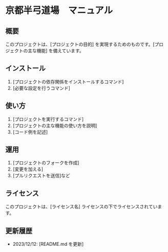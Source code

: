 # 京都半弓道場　マニュアル

## 概要

このプロジェクトは、[プロジェクトの目的] を実現するためのものです。[プロジェクトの主な機能] を備えています。

## インストール

1. [プロジェクトの依存関係をインストールするコマンド]
2. [必要な設定を行うコマンド]

## 使い方

1. [プロジェクトを実行するコマンド]
2. [プロジェクトの主な機能の使い方を説明]
3. [コード例を記述]

## 運用

1. [プロジェクトのフォークを作成]
2. [変更を加える]
3. [プルリクエストを送信]など

## ライセンス

このプロジェクトは、[ライセンス名] ライセンスの下でライセンスされています。

## 更新履歴

* 2023/12/12: [README.md を更新]
